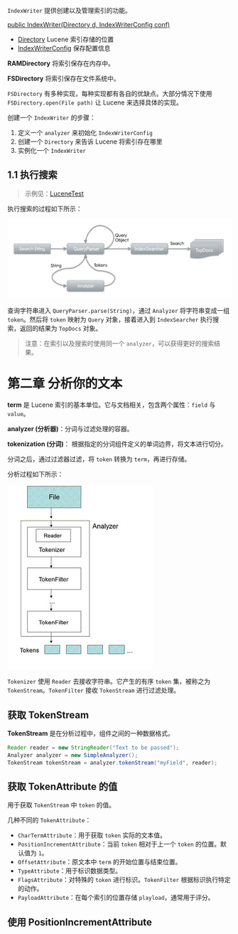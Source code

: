 `IndexWriter` 提供创建以及管理索引的功能。

[public IndexWriter(Directory d, IndexWriterConfig conf)](https://lucene.apache.org/core/4_10_0/core/org/apache/lucene/index/IndexWriter.html#IndexWriter(org.apache.lucene.store.Directory,%20org.apache.lucene.index.IndexWriterConfig))

- [Directory]() Lucene 索引存储的位置
- [IndexWriterConfig]() 保存配置信息

**RAMDirectory** 将索引保存在内存中。

**FSDirectory** 将索引保存在文件系统中。

`FSDirectory` 有多种实现，每种实现都有各自的优缺点。大部分情况下使用 `FSDirectory.open(File path)` 让 Lucene 来选择具体的实现。



创建一个 `IndexWriter` 的步骤：

1. 定义一个 `analyzer` 来初始化 `IndexWriterConfig` 
2. 创建一个 `Directory` 来告诉 Lucene 将索引存在哪里
3. 实例化一个 `IndexWriter`

## 1.1 执行搜索

> 示例见：[LuceneTest](https://github.com/Volong/lucenedemo/blob/master/src/github/io/volong/lucenedemo/chapter01/LuceneTest.java)

执行搜索的过程如下所示：

![](../images/LuceneTest.jpg)

查询字符串进入 `QueryParser.parse(String)`，通过 	`Analyzer` 将字符串变成一组 `token`。然后将 `token` 映射为 `Query` 对象，接着进入到 `IndexSearcher` 执行搜索，返回的结果为 `TopDocs` 对象。

> 注意：在索引以及搜索时使用同一个 `analyzer`，可以获得更好的搜索结果。

# 第二章 分析你的文本

**term** 是 Lucene 索引的基本单位。它与文档相关，包含两个属性：`field` 与 `value`。

**analyzer (分析器)**：分词与过滤处理的容器。

**tokenization (分词)**： 根据指定的分词组件定义的单词边界，将文本进行切分。

分词之后，通过过滤器过滤，将 `token` 转换为 `term`，再进行存储。

分析过程如下所示：

![](../images/analyzer-process.jpg)

`Tokenizer` 使用 `Reader` 去接收字符串。它产生的有序 `token` 集，被称之为 `TokenStream`。`TokenFilter` 接收 `TokenStream` 进行过滤处理。

## 获取 TokenStream

**TokenStream** 是在分析过程中，组件之间的一种数据格式。

```java
Reader reader = new StringReader("Text to be passed");
Analyzer analyzer = new SimpleAnalyzer();
TokenStream tokenStream = analyzer.tokenStream("myField", reader);
```

## 获取 TokenAttribute 的值

用于获取 `TokenStream` 中 `token` 的值。

几种不同的 `TokenAttribute`：

-   `CharTermAttribute`：用于获取 `token` 实际的文本值。
-   `PositionIncrementAttribute`：当前 `token` 相对于上一个 `token` 的位置。默认值为 `1`。
-   `OffsetAttribute`：原文本中 `term` 的开始位置与结束位置。
-   `TypeAttribute`：用于标识数据类型。
-   `FlagsAttribute`：对特殊的 `token` 进行标识。`TokenFilter` 根据标识执行特定的动作。
-   `PayloadAttribute`：在每个索引的位置存储 `playload`，通常用于评分。

## 使用 PositionIncrementAttribute



